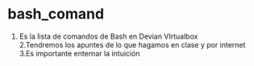 # bash_comand
1. Es la lista de comandos de Bash en Devian VIrtualbox <br>
2.Tendremos los apuntes de lo que hagamos en clase y por internet<br>
3.Es importante enternar la intuición
